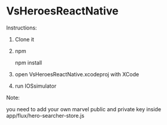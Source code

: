 # VsHeroesReactNative

Instructions:

1. Clone it
2. npm

    npm install
3. open VsHeroesReactNative.xcodeproj with XCode
4. run IOSsimulator

Note:

you need to add your own marvel public and private key inside app/flux/hero-searcher-store.js
